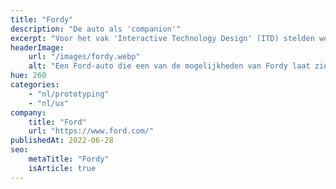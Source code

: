 ```yaml
---
title: "Fordy"
description: "De auto als 'companion'"
excerpt: "Voor het vak 'Interactive Technology Design' (ITD) stelden we ons voor hoe een auto zich zou gedragen als 'companion' met AI."
headerImage:
    url: "/images/fordy.webp"
    alt: "Een Ford-auto die een van de mogelijkheden van Fordy laat zien: het openen van de auto in afwachting van de gebruiker."
hue: 260
categories:
    - "nl/prototyping"
    - "nl/ux"
company:
    title: "Ford"
    url: "https://www.ford.com/"
publishedAt: 2022-06-28
seo:
    metaTitle: "Fordy"
    isArticle: true
---
```

